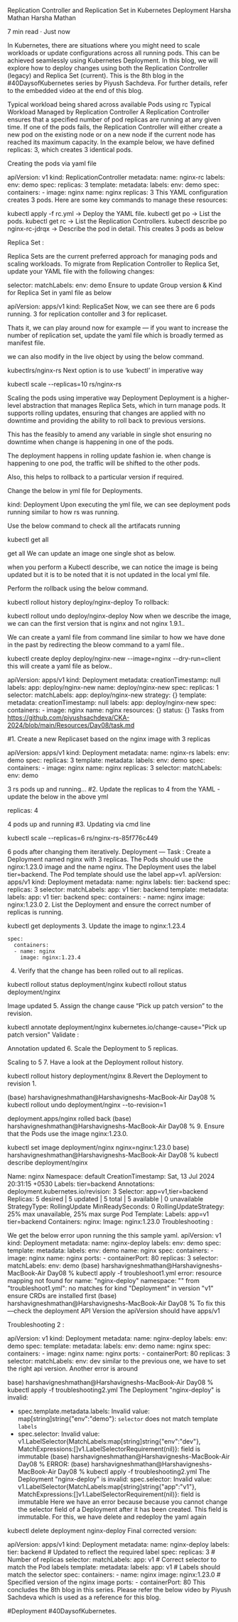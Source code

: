 Replication Controller and Replication Set in Kubernetes Deployment
Harsha Mathan
Harsha Mathan

7 min read
·
Just now





In Kubernetes, there are situations where you might need to scale workloads or update configurations across all running pods. This can be achieved seamlessly using Kubernetes Deployment. In this blog, we will explore how to deploy changes using both the Replication Controller (legacy) and Replica Set (current). This is the 8th blog in the #40DaysofKubernetes series by Piyush Sachdeva. For further details, refer to the embedded video at the end of this blog.


Typical workload being shared across available Pods using rc
Typical Workload Managed by Replication Controller
A Replication Controller ensures that a specified number of pod replicas are running at any given time. If one of the pods fails, the Replication Controller will either create a new pod on the existing node or on a new node if the current node has reached its maximum capacity. In the example below, we have defined replicas: 3, which creates 3 identical pods.

Creating the pods via yaml file

apiVersion: v1
kind: ReplicationController
metadata:
  name: nginx-rc
  labels:
    env: demo
spec:
  replicas: 3
  template:
    metadata:
      labels:
        env: demo
    spec:
      containers:
      - image: nginx
        name: nginx
  replicas: 3
This YAML configuration creates 3 pods. Here are some key commands to manage these resources:

kubectl apply -f rc.yml → Deploy the YAML file.
kubectl get po → List the pods.
kubectl get rc → List the Replication Controllers.
kubectl describe po nginx-rc-jdrqx → Describe the pod in detail.
This creates 3 pods as below


Replica Set :

Replica Sets are the current preferred approach for managing pods and scaling workloads. To migrate from Replication Controller to Replica Set, update your YAML file with the following changes:

  selector:
    matchLabels:
      env: demo
Ensure to update Group version & Kind for Replica Set in yaml file as below

apiVersion: apps/v1
kind: ReplicaSet
Now, we can see there are 6 pods running. 3 for replication contoller and 3 for replicaset.


Thats it, we can play around now for example — if you want to increase the number of replication set, update the yaml file which is broadly termed as manifest file.

we can also modify in the live object by using the below command.

kubectlrs/nginx-rs
Next option is to use ‘kubectl’ in imperative way

kubectl scale --replicas=10 rs/nginx-rs

Scaling the pods using imperative way
Deployment
Deployment is a higher-level abstraction that manages Replica Sets, which in turn manage pods. It supports rolling updates, ensuring that changes are applied with no downtime and providing the ability to roll back to previous versions.


This has the feasibly to amend any variable in single shot ensuring no downtime when change is happening in one of the pods.

The deployment happens in rolling update fashion ie. when change is happening to one pod, the traffic will be shifted to the other pods.

Also, this helps to rollback to a particular version if required.

Change the below in yml file for Deployments.

kind: Deployment
Upon executing the yml file, we can see deployment pods running similar to how rs was running.

Use the below command to check all the artifacats running

kubectl get all

get all
We can update an image one single shot as below.


when you perform a Kubectl describe, we can notice the image is being updated but it is to be noted that it is not updated in the local yml file.

Perform the rollback using the below command.

kubectl rollout history deploy/nginx-deploy
To rollback:

kubectl rollout undo deploy/nginx-deploy
Now when we describe the image, we can can the first version that is nginx and not nginx 1.9.1..

We can create a yaml file from command line similar to how we have done in the past by redirecting the bleow command to a yaml file..

kubectl create deploy deploy/nginx-new --image=nginx --dry-run=client 
this will create a yaml file as below..

apiVersion: apps/v1
kind: Deployment
metadata:
  creationTimestamp: null
  labels:
    app: deploy/nginx-new
  name: deploy/nginx-new
spec:
  replicas: 1
  selector:
    matchLabels:
      app: deploy/nginx-new
  strategy: {}
  template:
    metadata:
      creationTimestamp: null
      labels:
        app: deploy/nginx-new
    spec:
      containers:
      - image: nginx
        name: nginx
        resources: {}
status: {}
Tasks from https://github.com/piyushsachdeva/CKA-2024/blob/main/Resources/Day08/task.md

#1. Create a new Replicaset based on the nginx image with 3 replicas

apiVersion: apps/v1
kind: Deployment
metadata:
  name: nginx-rs
  labels:
    env: demo
spec:
  replicas: 3
  template:
    metadata:
      labels:
        env: demo
    spec:
      containers:
      - image: nginx
        name: nginx
  replicas: 3
  selector:
    matchLabels:
      env: demo

3 rs pods up and running…
#2. Update the replicas to 4 from the YAML - update the below in the above yml

replicas: 4

4 pods up and running
#3. Updating via cmd line

kubectl scale --replicas=6 rs/nginx-rs-85f776c449

6 pods after changing them iteratively.
Deployment — Task :
Create a Deployment named nginx with 3 replicas. The Pods should use the nginx:1.23.0 image and the name nginx. The Deployment uses the label tier=backend. The Pod template should use the label app=v1.
apiVersion: apps/v1
kind: Deployment
metadata:
  name: nginx
  labels:
    tier: backend
spec:
  replicas: 3
  selector:
    matchLabels:
      app: v1
      tier: backend
  template:
    metadata:
      labels:
        app: v1
        tier: backend
    spec:
      containers:
      - name: nginx
        image: nginx:1.23.0
2. List the Deployment and ensure the correct number of replicas is running.

kubectl get deployments
3. Update the image to nginx:1.23.4

    spec:
      containers:
      - name: nginx
        image: nginx:1.23.4
4. Verify that the change has been rolled out to all replicas.

kubectl rollout status deployment/nginx
kubectl rollout status deployment/nginx

Image updated
5. Assign the change cause “Pick up patch version” to the revision.

kubectl annotate deployment/nginx kubernetes.io/change-cause="Pick up patch version"
Validate :


Annotation updated
6. Scale the Deployment to 5 replicas.


Scaling to 5
7. Have a look at the Deployment rollout history.

kubectl rollout history deployment/nginx
8.Revert the Deployment to revision 1.

(base) harshavigneshmathan@Harshavigneshs-MacBook-Air Day08 % kubectl rollout undo deployment/nginx --to-revision=1

deployment.apps/nginx rolled back
(base) harshavigneshmathan@Harshavigneshs-MacBook-Air Day08 % 
9. Ensure that the Pods use the image nginx:1.23.0.

kubectl set image deployment/nginx nginx=nginx:1.23.0
base) harshavigneshmathan@Harshavigneshs-MacBook-Air Day08 % kubectl describe deployment/nginx

Name:                   nginx
Namespace:              default
CreationTimestamp:      Sat, 13 Jul 2024 20:31:15 +0530
Labels:                 tier=backend
Annotations:            deployment.kubernetes.io/revision: 3
Selector:               app=v1,tier=backend
Replicas:               5 desired | 5 updated | 5 total | 5 available | 0 unavailable
StrategyType:           RollingUpdate
MinReadySeconds:        0
RollingUpdateStrategy:  25% max unavailable, 25% max surge
Pod Template:
  Labels:  app=v1
           tier=backend
  Containers:
   nginx:
    Image:         nginx:1.23.0
Troubleshooting :

We get the below error upon running the this sample yaml.
apiVersion: v1
kind:  Deployment
metadata:
  name: nginx-deploy
  labels:
    env: demo
spec:
  template:
    metadata:
      labels:
        env: demo
      name: nginx
    spec:
      containers:
      - image: nginx
        name: nginx
        ports:
        - containerPort: 80
  replicas: 3
  selector:
    matchLabels:
      env: demo
(base) harshavigneshmathan@Harshavigneshs-MacBook-Air Day08 % kubectl apply -f troubleshoot1.yml 
error: resource mapping not found for name: "nginx-deploy" namespace: "" from "troubleshoot1.yml": no matches for kind "Deployment" in version "v1"
ensure CRDs are installed first
(base) harshavigneshmathan@Harshavigneshs-MacBook-Air Day08 % 
To fix this —check the deployment API Version the apiVersion should have apps/v1

Troubleshooting 2 :

apiVersion: v1
kind:  Deployment
metadata:
  name: nginx-deploy
  labels:
    env: demo
spec:
  template:
    metadata:
      labels:
        env: demo
      name: nginx
    spec:
      containers:
      - image: nginx
        name: nginx
        ports:
        - containerPort: 80
  replicas: 3
  selector:
    matchLabels:
      env: dev
similar to the previous one, we have to set the right api version. Another error is around

base) harshavigneshmathan@Harshavigneshs-MacBook-Air Day08 % kubectl apply -f troubleshooting2.yml
The Deployment "nginx-deploy" is invalid: 
* spec.template.metadata.labels: Invalid value: map[string]string{"env":"demo"}: `selector` does not match template `labels`
* spec.selector: Invalid value: v1.LabelSelector{MatchLabels:map[string]string{"env":"dev"}, MatchExpressions:[]v1.LabelSelectorRequirement(nil)}: field is immutable
(base) harshavigneshmathan@Harshavigneshs-MacBook-Air Day08 % 
ERROR:
(base) harshavigneshmathan@Harshavigneshs-MacBook-Air Day08 % kubectl apply -f troubleshooting2.yml
The Deployment "nginx-deploy" is invalid: spec.selector: Invalid value: v1.LabelSelector{MatchLabels:map[string]string{"app":"v1"}, MatchExpressions:[]v1.LabelSelectorRequirement(nil)}: field is immutable
Here we have an error because because you cannot change the selector field of a Deployment after it has been created. This field is immutable. For this, we have delete and redeploy the yaml again

kubectl delete deployment nginx-deploy
Final corrected version:

apiVersion: apps/v1
kind: Deployment
metadata:
  name: nginx-deploy
  labels:
    tier: backend  # Updated to reflect the required label
spec:
  replicas: 3  # Number of replicas
  selector:
    matchLabels:
      app: v1  # Correct selector to match the Pod labels
  template:
    metadata:
      labels:
        app: v1  # Labels should match the selector
    spec:
      containers:
      - name: nginx
        image: nginx:1.23.0  # Specified version of the nginx image
        ports:
        - containerPort: 80
This concludes the 8th blog in this series. Please refer the below video by Piyush Sachdeva which is used as a reference for this blog.


#Deployment #40DaysofKubernetes.